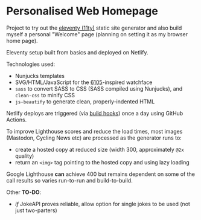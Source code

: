 # Personalised Web Homepage

Project to try out the [eleventy (11ty)](https://www.11ty.dev/) static site generator and also
build myself a personal "Welcome" page (planning on setting it as my browser home page).

Eleventy setup built from basics and deployed on Netlify.

Technologies used:
* Nunjucks templates
* SVG/HTML/JavaScript for the
  [6105](https://wornandwound.com/review/affordable-vintage-seiko-6105/)-inspired watchface
* `sass` to convert SASS to CSS (SASS compiled using Nunjucks), and `clean-css` to minify CSS
* `js-beautify` to generate clean, properly-indented HTML

Netlify deploys are triggered (via [build hooks](https://docs.netlify.com/configure-builds/build-hooks/))
once a day using GitHub Actions.

To improve Lighthouse scores and reduce the load times, most images (Mastodon, Cycling News etc) are
processed as the generator runs to:
* create a hosted copy at reduced size (width 300, approximately `@2x` quality)
* return an `<img>` tag pointing to the hosted copy and using lazy loading

Google Lighthouse **can** achieve 400 but remains dependent on some of the call results so varies
run-to-run and build-to-build.

Other **TO-DO**:
* *if* JokeAPI proves reliable, allow option for single jokes to be used (not just two-parters)